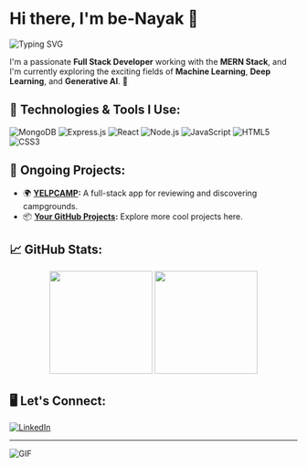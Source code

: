 # Hi there, I'm be-Nayak 👋

![Typing SVG](https://readme-typing-svg.herokuapp.com?font=Fira+Code&size=25&pause=1000&color=F70000&width=435&lines=Full+Stack+Developer;MERN+Stack+Enthusiast;Learning+ML+%26+DL;)

I'm a passionate **Full Stack Developer** working with the **MERN Stack**, and I'm currently exploring the exciting fields of **Machine Learning**, **Deep Learning**, and **Generative AI**. 🌱

## 🚀 Technologies & Tools I Use:
![MongoDB](https://img.shields.io/badge/MongoDB-%2347A248.svg?style=for-the-badge&logo=mongodb&logoColor=white)
![Express.js](https://img.shields.io/badge/Express.js-404D59?style=for-the-badge)
![React](https://img.shields.io/badge/React-%2361DAFB.svg?style=for-the-badge&logo=react&logoColor=black)
![Node.js](https://img.shields.io/badge/Node.js-43853D?style=for-the-badge&logo=node.js&logoColor=white)
![JavaScript](https://img.shields.io/badge/JavaScript-%23F7DF1E.svg?style=for-the-badge&logo=javascript&logoColor=black)
![HTML5](https://img.shields.io/badge/HTML5-%23E34F26.svg?style=for-the-badge&logo=html5&logoColor=white)
![CSS3](https://img.shields.io/badge/CSS3-%231572B6.svg?style=for-the-badge&logo=css3&logoColor=white)

## 🔧 Ongoing Projects:
- 🌍 **[YELPCAMP](https://github.com/batman-rises/YELPCAMP):** A full-stack app for reviewing and discovering campgrounds. 
- 📦 **[Your GitHub Projects](https://github.com/batman-rises?tab=repositories):** Explore more cool projects here.

  
## 📈 GitHub Stats:
<p align="center">
  <img height="180em" src="https://github-readme-stats.vercel.app/api?username=batman-rises&show_icons=true&hide_border=true&theme=radical" />
  <img height="180em" src="https://github-readme-streak-stats.herokuapp.com/?user=batman-rises&theme=radical&hide_border=true" />
</p>

## 🖥️ Let's Connect:
[![LinkedIn](https://img.shields.io/badge/LinkedIn-%230077B5.svg?style=for-the-badge&logo=linkedin&logoColor=white)](https://linkedin.com/in/binayak-panda-94b7b5277)


---

![GIF](https://media.giphy.com/media/L8K62iTDkzGX6/giphy.gif)

